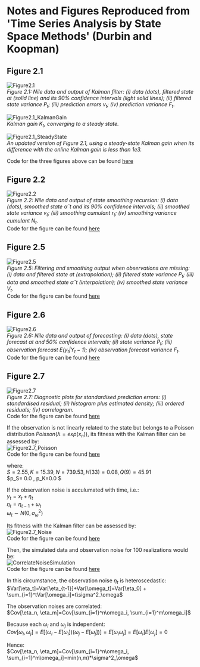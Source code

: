 # Notes and Figures Reproduced from 'Time Series Analysis by State Space Methods' (Durbin and Koopman)
## Figure 2.1
![Figure2.1](/DKBook/Figures/Fig_2_1.png)  
*Figure 2.1: Nile data and output of Kalman filter: (i) data (dots), filtered state at (solid line) and its 90% confidence intervals (light solid lines); (ii) filtered state variance $P_t$; (iii) prediction errors $v_t$; (iv) prediction variance $F_t$.*

![Figure2.1_KalmanGain](/DKBook/Figures/Fig_2_1_KalmanGain.png)  
*Kalman gain $K_t$, converging to a steady state.*

![Figure2.1_SteadyState](/DKBook/Figures/Fig_2_1_SteadyState.png)  
*An updated version of Figure 2.1, using a steady-state Kalman gain when its difference with the online Kalman gain is less than $1e3$.*  

Code for the three figures above can be found [here](/DKBook/Scripts/Figure_2_1.py)

## Figure 2.2
![Figure2.2](/DKBook/Figures/Fig_2_2.png)  
*Figure 2.2: Nile data and output of state smoothing recursion: (i) data (dots), smoothed state $αˆt$ and its 90% confidence intervals; (ii) smoothed state variance $v_t$; (iii) smoothing cumulant $r_t$; (iv) smoothing variance cumulant $N_t$.*  
Code for the figure can be found [here](/DKBook/Scripts/Figure_2_2.py)

## Figure 2.5
![Figure2.5](/DKBook/Figures/Fig_2_5.png)  
*Figure 2.5: Filtering and smoothing output when observations are missing: (i) data and filtered state at (extrapolation); (ii) filtered state variance $P_t$; (iii) data and smoothed state $αˆt$ (interpolation); (iv) smoothed state variance $V_t$.*  
Code for the figure can be found [here](/DKBook/Scripts/Figure_2_5.py)

## Figure 2.6
![Figure2.6](/DKBook/Figures/Fig_2_6.png)  
*Figure 2.6: Nile data and output of forecasting: (i) data (dots), state forecast at and 50% confidence intervals; (ii) state variance $P_t$; (iii) observation forecast $E(y_t|Y_t−1)$; (iv) observation forecast variance $F_t$.*  
Code for the figure can be found [here](/DKBook/Scripts/Figure_2_6.py)

## Figure 2.7
![Figure2.7](/DKBook/Figures/Fig_2_7.png)  
*Figure 2.7: Diagnostic plots for standardised prediction errors: (i) standardised residual; (ii) histogram plus estimated density; (iii) ordered residuals; (iv) correlogram.*  
Code for the figure can be found [here](/DKBook/Scripts/Figure_2_7.py)

If the observation is not linearly related to the state but belongs to a Poisson distribution $Poisson(\lambda = exp(x_n))$, its fitness with the Kalman filter can be assessed by:  
![Figure2.7_Poisson](/DKBook/Figures/Fig_2_7_PoissonData.png)   
Code for the figure can be found [here](/DKBook/Scripts/Figure_2_7_Poisson.py)

where:   
$S =  2.55, K =  15.39, N =  739.53, H(33) =  0.08, Q(9) =  45.91$  
$p_S=  0.0 ,  p_K=0.0 $


If the observation noise is acculumated with time, i.e.:  
$y_t = x_t + \eta_t$  
$\eta_t = \eta_{t-1} + \omega_t$  
$\omega_t \sim N(0, \sigma^2_\omega)$

Its fitness with the Kalman filter can be assessed by:  
![Figure2.7_Noise](/DKBook/Figures/Fig_2_7_CorrelateNoise.png)   
Code for the figure can be found [here](/DKBook/Scripts/Figure_2_7_Noise.py)

Then, the simulated data and observation noise for 100 realizations would be:  
![CorrelateNoiseSimulation](/DKBook/Figures/CorrelatedNoise.png)  
Code for the figure can be found [here](/DKBook/Scripts/CorrelatedNoise.py)

In this circumstance, the observation noise $\eta_t$ is heteroscedastic:  
$Var[\eta_t]=Var[\eta_{t-1}]+Var[\omega_t]=Var[\eta_0] + \sum_{i=1}^tVar[\omega_i]=t\sigma^2_\omega$

The observation noises are correlated:  
$Cov[\eta_n, \eta_m]=Cov[\sum_{i=1}^n\omega_i, \sum_{i=1}^m\omega_i]$  

Because each $\omega_i$ and $\omega_j$ is independent:  
$Cov[\omega_i,\omega_j]=E[(\omega_i-E[\omega_i])(\omega_j - E[\omega_j])]=E[\omega_i\omega_j]=E[\omega_i]E[\omega_j]=0$  

Hence:  
$Cov[\eta_n, \eta_m]=Cov[\sum_{i=1}^n\omega_i, \sum_{i=1}^m\omega_i]=min(n,m)*\sigma^2_\omega$